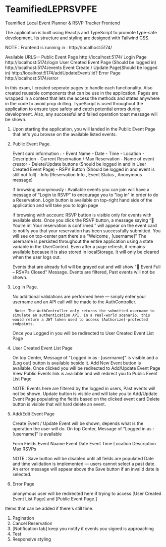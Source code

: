 # TeamifiedLEPRSVPFE
Teamified Local Event Planner &amp; RSVP Tracker Frontend


The application is built using Reactjs and TypeScript to promote type-safe development. Its structure and styling are designed with Tailwind CSS.

NOTE : Frontend is running in : http://localhost:5174/

Available URLS--
Public Event Page                                        http://localhost:5174/
Login Page                                               http://localhost:5174/login
User Created Event Page (Should be logged in)            http://localhost:5174/events
Event Create / Update Page(Should be logged in)          http://localhost:5174/addUpdateEvent/:id?
Error Page                                               http://localhost:5174/error




In this exam, I created seperate pages to handle each functionality. Also created reusable components that can be use in the application. Pages are wrapped in a context that lets me access the methods and states anywhere in the code to avoid prop drilling. TypeScript is used throughout the application to ensure type safety and catch potential errors during development. Also, any successful and failed operation toast message will be shown.


1. Upon starting the application, you will landed in the Public Event Page that let's you browse on the available listed events.
2. Public Event Page.

    Event card information : 
        - Event Name
        - Date
        - Time
        - Location
        - Description
        - Current Reservation / Max Reservation
        - Name of event creator
        - Delete/Update buttons (Should be logged in and in User Created Event Page)
        - RSPV Button (Should be logged in and event is still not full)
        - Info (Reservation Info , Event Status , Anonymous message) 

    If browsing anonymously : Available events you can join will have a message of "Login to RSVP" to encourage you to "log in" in order to do a Reservation.
                              Login button is available on top-right hand side of the application and will take you to login page
                                                     
    If browsing with account: RSVP button is visible only for events with available slots.
                              Once you click the RSVP button, a message saying “🎉 You’re in! Your reservation is confirmed.” will appear on the event card to notify you that your reservation has been successfully submitted.
                              You will see on top-center part there's a "Welcome , [username]"
                              The username is persisted throughout the entire application using a state variable in the UserContext. Even after a page refresh, it remains available because it is also stored in localStorage. It will only be cleared when the user logs out.

    Events that are already full will be grayed out and will show "🚫 Event Full – RSVPs Closed" Message. 
    Events are filtered, Past events will not be shown.
     
3. Log in Page.

    No additional validations are performed here — simply enter your username and an API call will be made to the AuthController.

        Note: The AuthController only returns the submitted username to simulate an authentication API. In a real-world scenario, this would return a JWT token used to access [Authorize]-protected endpoints.
    
    Once you Logged in you will be redirected to User Created Event List Page

4. User Created Event List Page
    
    On top Center, Message of "Logged in as : [username]" is visible and a [Log out] button is available beside it.
    Add New Event button is available, Once clicked you will be redirected to Add/Update Event Page
    View Public Events link is available and will redirect you to Public Event List Page

    NOTE: Events here are filtered by the logged in users, Past events will not be shown.
          Update button is visible and will take you to Add/Update Event Page populating the fields based on the clicked event card
          Delete button is visible that will hard delete an event.
    
5. Add/Edit Event Page

    Create Event / Update Event will be shown, depends what is the operation the user will do.
    On top Center, Message of "Logged in as : [username]" is available

    Form Fields 
        Event Naame
        Event Date
        Event Time
        Location
        Description
        Max RSVPs

    NOTE : Save button will be disabled until all fields are populated
           Date and time validation is implemented — users cannot select a past date. An error message will appear above the Save button if an invalid date is selected.
           
6. Error Page

    anonymous user will be redirected here if trying to access [User Created Event List Page] and [Public Event Page.]



Items that can be added if there's still time.

1. Pagination
2. Cancel Reservation
3. [Notification tab] keep you notify if events you signed is approaching
4. Test
5. Responsive styling